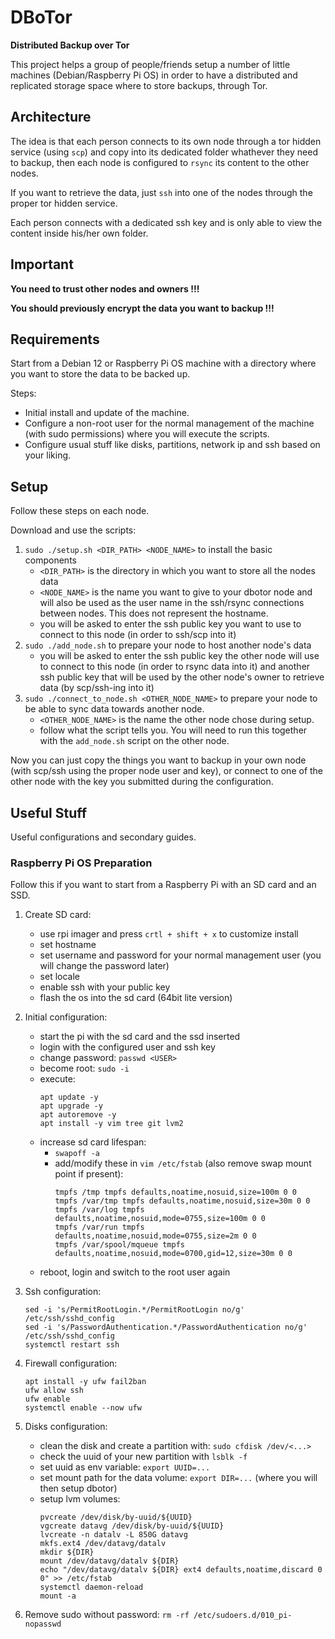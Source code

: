 # DBoTor

**Distributed Backup over Tor**

This project helps a group of people/friends setup a number of little machines (Debian/Raspberry Pi OS) in order to have a distributed and replicated storage space where to store backups, through Tor.

## Architecture

The idea is that each person connects to its own node through a tor hidden service (using `scp`) and copy into its dedicated folder whathever they need to backup, then each node is configured to `rsync` its content to the other nodes.

If you want to retrieve the data, just `ssh` into one of the nodes through the proper tor hidden service.

Each person connects with a dedicated ssh key and is only able to view the content inside his/her own folder.

## Important

**You need to trust other nodes and owners !!!**

**You should previously encrypt the data you want to backup !!!**

## Requirements

Start from a Debian 12 or Raspberry Pi OS machine with a directory where you want to store the data to be backed up.

Steps:
- Initial install and update of the machine.
- Configure a non-root user for the normal management of the machine (with sudo permissions) where you will execute the scripts.
- Configure usual stuff like disks, partitions, network ip and ssh based on your liking.

## Setup

Follow these steps on each node.

Download and use the scripts:
1. `sudo ./setup.sh <DIR_PATH> <NODE_NAME>` to install the basic components
    - `<DIR_PATH>` is the directory in which you want to store all the nodes data
    - `<NODE_NAME>` is the name you want to give to your dbotor node and will also be used as the user name in the ssh/rsync connections between nodes. This does not represent the hostname.
    - you will be asked to enter the ssh public key you want to use to connect to this node (in order to ssh/scp into it) 
2. `sudo ./add_node.sh` to prepare your node to host another node's data
    - you will be asked to enter the ssh public key the other node will use to connect to this node (in order to rsync data into it) and another ssh public key that will be used by the other node's owner to retrieve data (by scp/ssh-ing into it)
3. `sudo ./connect_to_node.sh <OTHER_NODE_NAME>` to prepare your node to be able to sync data towards another node.
    - `<OTHER_NODE_NAME>` is the name the other node chose during setup.
    - follow what the script tells you. You will need to run this together with the `add_node.sh` script on the other node.

Now you can just copy the things you want to backup in your own node (with scp/ssh using the proper node user and key), or connect to one of the other node with the key you submitted during the configuration.

## Useful Stuff

Useful configurations and secondary guides.

### Raspberry Pi OS Preparation

Follow this if you want to start from a Raspberry Pi with an SD card and an SSD.

1. Create SD card:
    - use rpi imager and press `crtl + shift + x` to customize install
    - set hostname
    - set username and password for your normal management user (you will change the password later)
    - set locale
    - enable ssh with your public key
    - flash the os into the sd card (64bit lite version)

2. Initial configuration:
    - start the pi with the sd card and the ssd inserted
    - login with the configured user and ssh key
    - change password: `passwd <USER>`
    - become root: `sudo -i`
    - execute:
        ```
        apt update -y
        apt upgrade -y
        apt autoremove -y
        apt install -y vim tree git lvm2
        ```
    - increase sd card lifespan:
        - `swapoff -a`
        - add/modify these in `vim /etc/fstab` (also remove swap mount point if present):
            ```
            tmpfs /tmp tmpfs defaults,noatime,nosuid,size=100m 0 0
            tmpfs /var/tmp tmpfs defaults,noatime,nosuid,size=30m 0 0
            tmpfs /var/log tmpfs defaults,noatime,nosuid,mode=0755,size=100m 0 0
            tmpfs /var/run tmpfs defaults,noatime,nosuid,mode=0755,size=2m 0 0
            tmpfs /var/spool/mqueue tmpfs defaults,noatime,nosuid,mode=0700,gid=12,size=30m 0 0
            ```
    - reboot, login and switch to the root user again

3. Ssh configuration:
    ```
    sed -i 's/PermitRootLogin.*/PermitRootLogin no/g' /etc/ssh/sshd_config
    sed -i 's/PasswordAuthentication.*/PasswordAuthentication no/g' /etc/ssh/sshd_config
    systemctl restart ssh
    ```

4. Firewall configuration:
    ```
    apt install -y ufw fail2ban
    ufw allow ssh
    ufw enable
    systemctl enable --now ufw
    ```

5. Disks configuration:
    - clean the disk and create a partition with: `sudo cfdisk /dev/<...>`
    - check the uuid of your new partition with `lsblk -f`
    - set uuid as env variable: `export UUID=...`
    - set mount path for the data volume: `export DIR=...` (where you will then setup dbotor)
    - setup lvm volumes:
        ```
        pvcreate /dev/disk/by-uuid/${UUID}
        vgcreate datavg /dev/disk/by-uuid/${UUID}
        lvcreate -n datalv -L 850G datavg
        mkfs.ext4 /dev/datavg/datalv
        mkdir ${DIR}
        mount /dev/datavg/datalv ${DIR}
        echo "/dev/datavg/datalv ${DIR} ext4 defaults,noatime,discard 0 0" >> /etc/fstab
        systemctl daemon-reload
        mount -a
        ```

6. Remove sudo without password: `rm -rf /etc/sudoers.d/010_pi-nopasswd`
